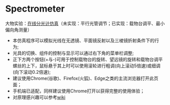 # Spectrometer
大物实验：[在线分光计仿真](https://caojiale233.github.io/Spectrometer/)（未实现：平行光管调节；已实现：载物台调平、最小偏向角测量）

* 本仿真程序可以模拟光线在无透镜、平面镜反射以及三棱镜折射条件下的行为;
* 光具的切换、组件的控制与显示可以通过右下角的菜单栏调整;
* 正下方两个按钮(+与-)可用于控制载物台的旋转、望远镜的旋转和载物台调平螺丝的上下，鼠标悬于其上时可以使用滚轮进行粗调(向上滚动5倍速)或细调(向下滚动0.2倍速);
* 建议使用Chrome(谷歌)、Firefox(火狐)、Edge之类的主流浏览器打开此页面；
* 手机端已适配，同样建议使用Chrome打开以获得完整的使用体验；
* 对原理感兴趣可以参考[wiki](../../wiki)
